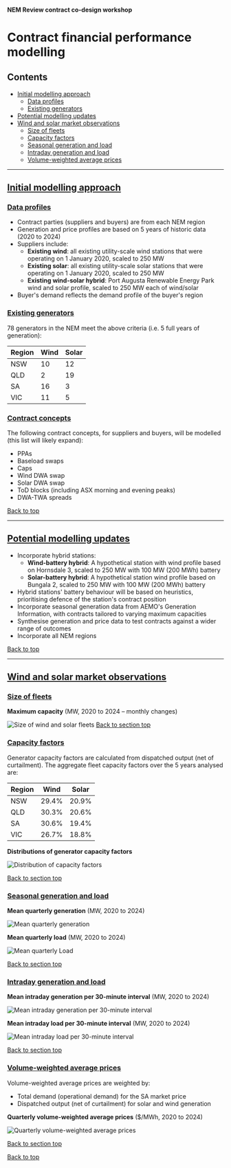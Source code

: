 #### **NEM Review contract co-design workshop**

# Contract financial performance modelling<a name="contract-financial-performance-modelling"></a>

<a name="top"></a>
<a name="contents"></a>
## Contents

* [Initial modelling approach](#initial-modelling-approach)
  * [Data profiles](#data-profiles)
  * [Existing generators](#existing-generators)
* [Potential modelling updates](#potential-modelling-updates)
* [Wind and solar market observations](#wind-and-solar-market-observations)
  * [Size of fleets](#size-of-fleets)
  * [Capacity factors](#capacity-factors)
  * [Seasonal generation and load](#seasonal-generation-and-load)
  * [Intraday generation and load](#intraday-generation-and-load)
  * [Volume-weighted average prices](#volume-weighted-average-prices)

---

## [Initial modelling approach](#initial-modelling-approach)
<a name="initial-modelling-approach"></a>

### [Data profiles](#data-profiles)
<a name="data-profiles"></a>

* Contract parties (suppliers and buyers) are from each NEM region
* Generation and price profiles are based on 5 years of historic data (2020 to 2024)
* Suppliers include:
  - **Existing wind**: all existing utility-scale wind stations that were operating on 1 January 2020, scaled to 250 MW
  - **Existing solar**: all existing utility-scale solar stations that were operating on 1 January 2020, scaled to 250 MW
  - **Existing wind-solar hybrid**: Port Augusta Renewable Energy Park wind and solar profile, scaled to 250 MW each of wind/solar
* Buyer's demand reflects the demand profile of the buyer's region

### [Existing generators](#existing-generators)
<a name="existing-generators"></a>

78 generators in the NEM meet the above criteria (i.e. 5 full years of generation):

| Region | Wind | Solar |
|-|-|-|
| NSW | 10 | 12 |
| QLD | 2 | 19 |
| SA | 16 | 3 |
| VIC | 11 | 5 |

### [Contract concepts](#contract-concepts)
<a name="contract-concepts"></a>

The following contract concepts, for suppliers and buyers, will be modelled (this list will likely expand):
* PPAs
* Baseload swaps
* Caps
* Wind DWA swap
* Solar DWA swap
* ToD blocks (including ASX morning and evening peaks)
* DWA-TWA spreads

[Back to top](#top)

---

## [Potential modelling updates](#potential-modelling-updates)
<a name="potential-modelling-updates"></a>

* Incorporate hybrid stations:
  * **Wind-battery hybrid**: A hypothetical station with wind profile based on Hornsdale 3, scaled to 250 MW with 100 MW (200 MWh) battery
  * **Solar-battery hybrid**: A hypothetical station wind profile based on Bungala 2, scaled to 250 MW with 100 MW (200 MWh) battery
* Hybrid stations' battery behaviour will be based on heuristics, prioritising defence of the station's contract position
* Incorporate seasonal generation data from AEMO's Generation Information, with contracts tailored to varying maximum capacities
* Synthesise generation and price data to test contracts against a wider range of outcomes
* Incorporate all NEM regions

[Back to top](#top)

---

## [Wind and solar market observations](#wind-and-solar-market-observations)
<a name="wind-and-solar-market-observations"></a>

### [Size of fleets](#size-of-fleets)
<a name="size-of-fleets"></a>

**Maximum capacity** (MW, 2020 to 2024 – monthly changes)

![Size of wind and solar fleets](./charts/growth_of_fleet.png)
[Back to section top](#wind-and-solar-market-observations)

### [Capacity factors](#capacity-factors)
<a name="capacity-factors"></a>

Generator capacity factors are calculated from dispatched output (net of curtailment). The aggregate fleet capacity factors over the 5 years analysed are:

| Region | Wind | Solar |
|-|-|-|
| NSW | 29.4% | 20.9% |
| QLD | 30.3% | 20.6% |
| SA | 30.6% | 19.4% |
| VIC | 26.7% | 18.8% |

**Distributions of generator capacity factors**

![Distribution of capacity factors](./charts/fleet_capacity_factors.png)

[Back to section top](#wind-and-solar-market-observations)

### [Seasonal generation and load](#seasonal-generation-and-load)
<a name="seasonal-generation-and-load"></a>

**Mean quarterly generation** (MW, 2020 to 2024)

![Mean quarterly generation](./charts/mean_quarterly_generation.png)

**Mean quarterly load** (MW, 2020 to 2024)

![Mean quarterly Load](./charts/mean_quarterly_load.png)

[Back to section top](#wind-and-solar-market-observations)

### [Intraday generation and load](#intraday-generation-and-load)
<a name="intraday-generation-and-load"></a>

**Mean intraday generation per 30-minute interval** (MW, 2020 to 2024)

![Mean intraday generation per 30-minute interval](./charts/mean_intraday_generation.png)

**Mean intraday load per 30-minute interval** (MW, 2020 to 2024)

![Mean intraday load per 30-minute interval](./charts/mean_intraday_load.png)

[Back to section top](#wind-and-solar-market-observations)

### [Volume-weighted average prices](#volume-weighted-average-prices)
<a name="volume-weighted-average-prices"></a>

Volume-weighted average prices are weighted by:
* Total demand (operational demand) for the SA market price
* Dispatched output (net of curtailment) for solar and wind generation

**Quarterly volume-weighted average prices** ($/MWh, 2020 to 2024)

![Quarterly volume-weighted average prices](./charts/vwa_prices_quarterly.png)

[Back to section top](#wind-and-solar-market-observations)

[Back to top](#top)